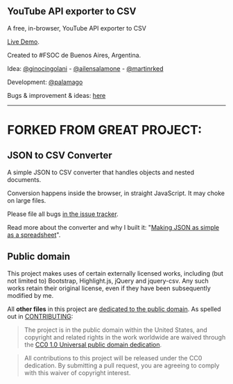 ## YouTube API exporter to CSV

A free, in-browser, YouTube API exporter to CSV

[Live Demo](http://palamago.github.io/youtube-to-csv/).

Created to #FSOC de Buenos Aires, Argentina. 

Idea: [@ginocingolani](https://twitter.com/ginocingolani) - [@ailensalamone](https://twitter.com/ailensalamone) - [@martinrked](https://twitter.com/martinrked)

Development: [@palamago](https://twitter.com/palamago)

Bugs & improvement & ideas: [here](https://github.com/palamago/youtube-to-csv/issues)

------------------------------------------------------

# FORKED FROM GREAT PROJECT:

## JSON to CSV Converter

A simple JSON to CSV converter that handles objects and nested documents.

Conversion happens inside the browser, in straight JavaScript. It may choke on large files.

Please file all bugs [in the issue tracker](https://github.com/konklone/json/issues).

Read more about the converter and why I built it: "[Making JSON as simple as a spreadsheet](http://sunlightfoundation.com/blog/2014/03/11/making-json-as-simple-as-a-spreadsheet/)".


## Public domain

This project makes uses of certain externally licensed works, including (but not limited to) Bootstrap, Highlight.js, jQuery and jquery-csv. Any such works retain their original license, even if they have been subsequently modified by me.

All **other files** in this project are [dedicated to the public domain](LICENSE). As spelled out in [CONTRIBUTING](CONTRIBUTING.md):

> The project is in the public domain within the United States, and copyright and related rights in the work worldwide are waived through the [CC0 1.0 Universal public domain dedication](http://creativecommons.org/publicdomain/zero/1.0/).

> All contributions to this project will be released under the CC0 dedication. By submitting a pull request, you are agreeing to comply with this waiver of copyright interest.
